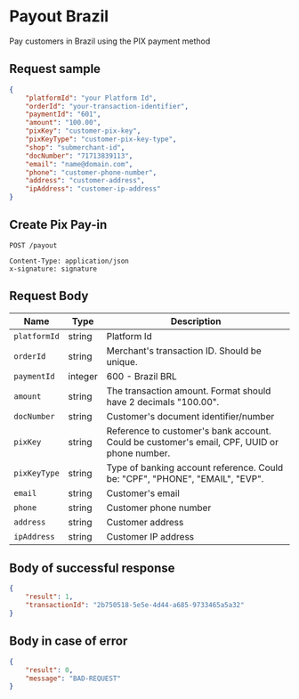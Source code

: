 # Payout Brazil

Pay customers in Brazil using the PIX payment method

## Request sample

```json
{
    "platformId": "your Platform Id",
    "orderId": "your-transaction-identifier",
    "paymentId": "601",
    "amount": "100.00",
    "pixKey": "customer-pix-key",
    "pixKeyType": "customer-pix-key-type",
    "shop": "submerchant-id",
    "docNumber": "71713839113",
    "email": "name@domain.com",
    "phone": "customer-phone-number",
    "address": "customer-address",
    "ipAddress": "customer-ip-address"
}
```
## Create Pix Pay-in
```http
POST /payout

Content-Type: application/json
x-signature: signature
```
## Request Body
| Name | Type | Description |
|-------------|--------|-------------------------------|
| `platformId` | string | Platform Id |
| `orderId` | string | Merchant's transaction ID. Should be unique. |
| `paymentId` | integer| 600 - Brazil BRL |
| `amount` | string | The transaction amount. Format should have 2 decimals "100.00". |
| `docNumber` | string | Customer's document identifier/number |
| `pixKey` | string | Reference to customer's bank account. Could be customer's email, CPF, UUID or phone number. |
| `pixKeyType` | string | Type of banking account reference. Could be: "CPF", "PHONE", "EMAIL", "EVP". |
| `email` | string | Customer's email |
| `phone` | string | Customer phone number |
| `address` | string | Customer address |
| `ipAddress` | string | Customer IP address |

## Body of successful response
```json
{
    "result": 1,
    "transactionId": "2b750518-5e5e-4d44-a685-9733465a5a32"
}
```

## Body in case of error
```json
{
    "result": 0,
    "message": "BAD-REQUEST"
}
```

